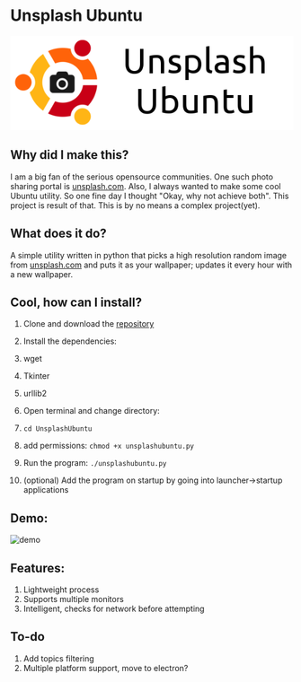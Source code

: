 # Unsplash Ubuntu

![logo](./logo/logo.png)

## Why did I make this?

I am a big fan of the serious opensource communities. One such photo sharing portal is [unsplash.com](https://unsplash.com). Also, I always wanted to make some cool Ubuntu utility. So one fine day I thought "Okay, why not achieve both". This project is result of that. This is by no means a complex project(yet).

## What does it do?
A simple utility written in python that picks a high resolution random image from [unsplash.com](https://unsplash.com) and puts it as your wallpaper; updates it every hour with a new wallpaper.    

## Cool, how can I install?
1. Clone and download the [repository](https://github.com/PseudoAj/UnsplashUbuntu)
1. Install the dependencies:
 1. wget
 1. Tkinter
 1. urllib2

1. Open terminal and change directory:
  1. `cd UnsplashUbuntu`
  1. add permissions: `chmod +x unsplashubuntu.py`
  1. Run the program: `./unsplashubuntu.py`

1. (optional) Add the program on startup by going into launcher->startup applications

## Demo:
![demo](https://i.giphy.com/3oEjHWvmcRT2rzahWM.gif)

## Features:
1. Lightweight process
2. Supports multiple monitors
3. Intelligent, checks for network before attempting

## To-do
1. Add topics filtering
1. Multiple platform support, move to electron?
